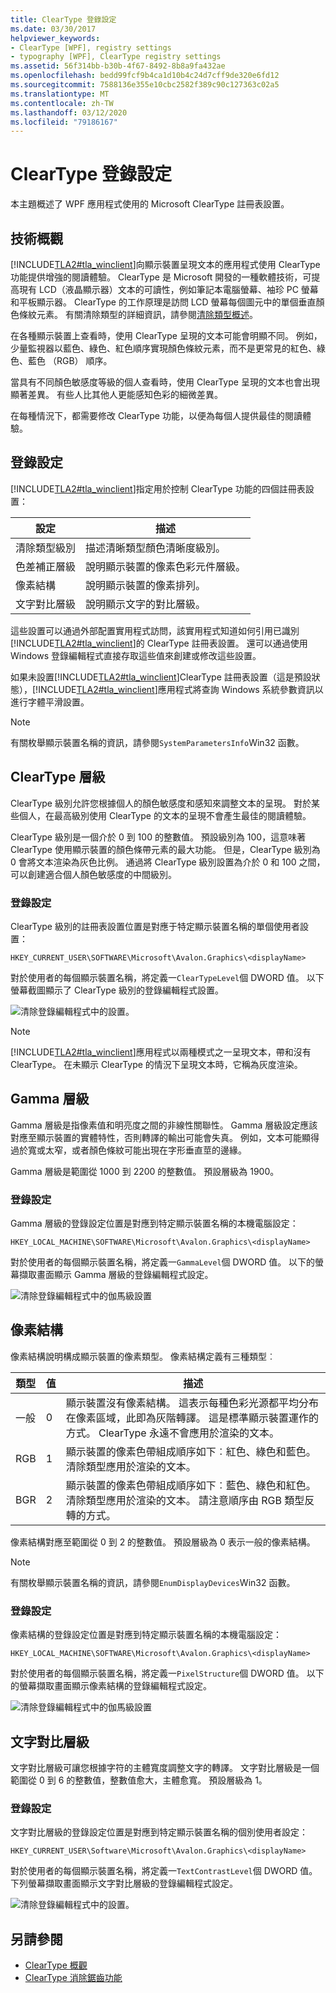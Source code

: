 ```yaml
---
title: ClearType 登錄設定
ms.date: 03/30/2017
helpviewer_keywords:
- ClearType [WPF], registry settings
- typography [WPF], ClearType registry settings
ms.assetid: 56f314bb-b30b-4f67-8492-8b8a9fa432ae
ms.openlocfilehash: bedd99fcf9b4ca1d10b4c24d7cff9de320e6fd12
ms.sourcegitcommit: 7588136e355e10cbc2582f389c90c127363c02a5
ms.translationtype: MT
ms.contentlocale: zh-TW
ms.lasthandoff: 03/12/2020
ms.locfileid: "79186167"
---
```

# <a name="cleartype-registry-settings"></a>ClearType 登錄設定
本主題概述了 WPF 應用程式使用的 Microsoft ClearType 註冊表設置。  

<a name="overview"></a>
## <a name="technology-overview"></a>技術概觀  
 [!INCLUDE[TLA2#tla_winclient](../../../../includes/tla2sharptla-winclient-md.md)]向顯示裝置呈現文本的應用程式使用 ClearType 功能提供增強的閱讀體驗。 ClearType 是 Microsoft 開發的一種軟體技術，可提高現有 LCD（液晶顯示器）文本的可讀性，例如筆記本電腦螢幕、袖珍 PC 螢幕和平板顯示器。 ClearType 的工作原理是訪問 LCD 螢幕每個圖元中的單個垂直顏色條紋元素。 有關清除類型的詳細資訊，請參閱[清除類型概述](cleartype-overview.md)。  
  
 在各種顯示裝置上查看時，使用 ClearType 呈現的文本可能會明顯不同。 例如，少量監視器以藍色、綠色、紅色順序實現顏色條紋元素，而不是更常見的紅色、綠色、藍色 （RGB） 順序。  
  
 當具有不同顏色敏感度等級的個人查看時，使用 ClearType 呈現的文本也會出現顯著差異。 有些人比其他人更能感知色彩的細微差異。  
  
 在每種情況下，都需要修改 ClearType 功能，以便為每個人提供最佳的閱讀體驗。  
  
<a name="registry_settings"></a>
## <a name="registry-settings"></a>登錄設定  
 [!INCLUDE[TLA2#tla_winclient](../../../../includes/tla2sharptla-winclient-md.md)]指定用於控制 ClearType 功能的四個註冊表設置：  
  
|設定|描述|  
|-------------|-----------------|  
|清除類型級別|描述清晰類型顏色清晰度級別。|  
|色差補正層級|說明顯示裝置的像素色彩元件層級。|  
|像素結構|說明顯示裝置的像素排列。|  
|文字對比層級|說明顯示文字的對比層級。|  
  
 這些設置可以通過外部配置實用程式訪問，該實用程式知道如何引用已識別[!INCLUDE[TLA2#tla_winclient](../../../../includes/tla2sharptla-winclient-md.md)]的 ClearType 註冊表設置。 還可以通過使用 Windows 登錄編輯程式直接存取這些值來創建或修改這些設置。  
  
 如果未設置[!INCLUDE[TLA2#tla_winclient](../../../../includes/tla2sharptla-winclient-md.md)]ClearType 註冊表設置（這是預設狀態），[!INCLUDE[TLA2#tla_winclient](../../../../includes/tla2sharptla-winclient-md.md)]應用程式將查詢 Windows 系統參數資訊以進行字體平滑設置。  
  
> [!NOTE]
> 有關枚舉顯示裝置名稱的資訊，請參閱`SystemParametersInfo`Win32 函數。  
  
<a name="ClearType_level"></a>
## <a name="cleartype-level"></a>ClearType 層級  
 ClearType 級別允許您根據個人的顏色敏感度和感知來調整文本的呈現。 對於某些個人，在最高級別使用 ClearType 的文本的呈現不會產生最佳的閱讀體驗。  
  
 ClearType 級別是一個介於 0 到 100 的整數值。 預設級別為 100，這意味著 ClearType 使用顯示裝置的顏色條帶元素的最大功能。 但是，ClearType 級別為 0 會將文本渲染為灰色比例。 通過將 ClearType 級別設置為介於 0 和 100 之間，可以創建適合個人顏色敏感度的中間級別。  
  
### <a name="registry-setting"></a>登錄設定  
 ClearType 級別的註冊表設置位置是對應于特定顯示裝置名稱的單個使用者設置：  
  
 `HKEY_CURRENT_USER\SOFTWARE\Microsoft\Avalon.Graphics\<displayName>`  
  
 對於使用者的每個顯示裝置名稱，將定義一`ClearTypeLevel`個 DWORD 值。 以下螢幕截圖顯示了 ClearType 級別的登錄編輯程式設置。  
  
 ![清除登錄編輯程式中的設置。](./media/cleartype-registry-settings/cleartype-settings-registry-editor.png)  
  
> [!NOTE]
> [!INCLUDE[TLA2#tla_winclient](../../../../includes/tla2sharptla-winclient-md.md)]應用程式以兩種模式之一呈現文本，帶和沒有 ClearType。 在未顯示 ClearType 的情況下呈現文本時，它稱為灰度渲染。  
  
<a name="gamma_level"></a>
## <a name="gamma-level"></a>Gamma 層級  
 Gamma 層級是指像素值和明亮度之間的非線性關聯性。 Gamma 層級設定應該對應至顯示裝置的實體特性，否則轉譯的輸出可能會失真。 例如，文本可能顯得過於寬或太窄，或者顏色條紋可能出現在字形垂直莖的邊緣。  
  
 Gamma 層級是範圍從 1000 到 2200 的整數值。 預設層級為 1900。  
  
### <a name="registry-setting"></a>登錄設定  
 Gamma 層級的登錄設定位置是對應到特定顯示裝置名稱的本機電腦設定：  
  
 `HKEY_LOCAL_MACHINE\SOFTWARE\Microsoft\Avalon.Graphics\<displayName>`  
  
 對於使用者的每個顯示裝置名稱，將定義一`GammaLevel`個 DWORD 值。 以下的螢幕擷取畫面顯示 Gamma 層級的登錄編輯程式設定。  
  
 ![清除登錄編輯程式中的伽馬級設置](./media/cleartype-registry-settings/cleartype-gamma-level-settings-registry-editor.png)  
  
<a name="pixel_structure"></a>
## <a name="pixel-structure"></a>像素結構  
 像素結構說明構成顯示裝置的像素類型。 像素結構定義有三種類型︰  
  
|類型|值|描述|  
|----------|-----------|-----------------|  
|一般|0|顯示裝置沒有像素結構。 這表示每種色彩光源都平均分布在像素區域，此即為灰階轉譯。 這是標準顯示裝置運作的方式。 ClearType 永遠不會應用於渲染的文本。|  
|RGB|1|顯示裝置的像素色帶組成順序如下︰紅色、綠色和藍色。 清除類型應用於渲染的文本。|  
|BGR|2|顯示裝置的像素色帶組成順序如下︰藍色、綠色和紅色。 清除類型應用於渲染的文本。 請注意順序由 RGB 類型反轉的方式。|  
  
 像素結構對應至範圍從 0 到 2 的整數值。 預設層級為 0 表示一般的像素結構。  
  
> [!NOTE]
> 有關枚舉顯示裝置名稱的資訊，請參閱`EnumDisplayDevices`Win32 函數。  
  
### <a name="registry-setting"></a>登錄設定  
 像素結構的登錄設定位置是對應到特定顯示裝置名稱的本機電腦設定：  
  
 `HKEY_LOCAL_MACHINE\SOFTWARE\Microsoft\Avalon.Graphics\<displayName>`  
  
 對於使用者的每個顯示裝置名稱，將定義一`PixelStructure`個 DWORD 值。 以下的螢幕擷取畫面顯示像素結構的登錄編輯程式設定。  
  
 ![清除登錄編輯程式中的伽馬級設置](./media/cleartype-registry-settings/cleartype-gamma-level-settings-registry-editor.png)  
  
<a name="text_contrast_level"></a>
## <a name="text-contrast-level"></a>文字對比層級  
 文字對比層級可讓您根據字符的主體寬度調整文字的轉譯。 文字對比層級是一個範圍從 0 到 6 的整數值，整數值愈大，主體愈寬。 預設層級為 1。  
  
### <a name="registry-setting"></a>登錄設定  
 文字對比層級的登錄設定位置是對應到特定顯示裝置名稱的個別使用者設定：  
  
 `HKEY_CURRENT_USER\Software\Microsoft\Avalon.Graphics\<displayName>`  
  
 對於使用者的每個顯示裝置名稱，將定義一`TextContrastLevel`個 DWORD 值。 下列螢幕擷取畫面顯示文字對比層級的登錄編輯程式設定。  
  
 ![清除登錄編輯程式中的設置。](./media/cleartype-registry-settings/cleartype-settings-registry-editor.png)  
  
## <a name="see-also"></a>另請參閱

- [ClearType 概觀](cleartype-overview.md)
- [ClearType 消除鋸齒功能](/windows/desktop/gdi/cleartype-antialiasing)
